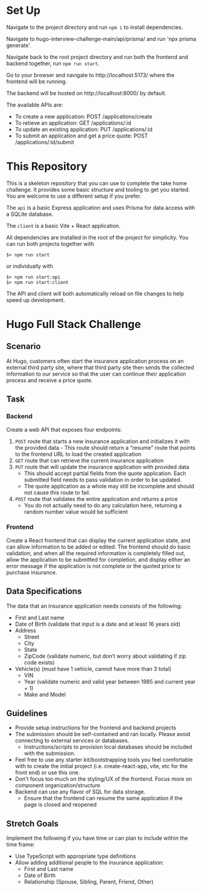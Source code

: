 # Set Up

Navigate to the project directory and run `npm i` to install dependencies.

Navigate to hugo-interview-challenge-main/api/prisma/ and run 'npx prisma generate'.

Navigate back to the root project directory and run both the frontend and backend together, run `npm run start`.

Go to your browser and navigate to http://localhost:5173/ where the frontend will be running.

The backend will be hosted on http://localhost:8000/ by default. 

The available APIs are: 
- To create a new application: POST /applications/create
- To retieve an application: GET /applications/:id
- To update an existing application: PUT /applications/:id
- To submit an application and get a price quote: POST /applications/:id/submit

# This Repository

This is a skeleton repository that you can use to complete the take home challenge. It provides some
basic structure and tooling to get you started. You are welcome to use a different setup if you
prefer.

The `api` is a basic Express application and uses Prisma for data access with a SQLite database.

The `client` is a basic Vite + React application.

All dependencies are installed in the root of the project for simplicity. You can run both projects
together with

```
$> npm run start
```

or individually with

```
$> npm run start:api
$> npm run start:client
```

The API and client will both automatically reload on file changes to help speed up development.

# Hugo Full Stack Challenge

## Scenario

At Hugo, customers often start the insurance application process on an external third party site,
where that third party site then sends the collected information to our service so that the user can
continue their application process and receive a price quote.

## Task

### Backend

Create a web API that exposes four endpoints:

1. `POST` route that starts a new insurance application and initializes it with the provided data -
   This route should return a “resume” route that points to the frontend URL to load the created
   application
2. `GET` route that can retrieve the current insurance application
3. `PUT` route that will update the insurance application with provided data
    - This should accept partial fields from the quote application. Each submitted field needs to
      pass validation in order to be updated.
    - The quote application as a whole may still be incomplete and should not cause this route to
      fail.
4. `POST` route that validates the entire application and returns a price
    - You do not actually need to do any calculation here, returning a random number value would be
      sufficient

### Frontend

Create a React frontend that can display the current application state, and can allow information to
be added or edited. The frontend should do basic validation, and when all the required information
is completely filled out, allow the application to be submitted for completion, and display either
an error message if the application is not complete or the quoted price to purchase insurance.

## Data Specifications

The data that an insurance application needs consists of the following:

-   First and Last name
-   Date of Birth (validate that input is a date and at least 16 years old)
-   Address
    -   Street
    -   City
    -   State
    -   ZipCode (validate numeric, but don’t worry about validating if zip code exists)
-   Vehicle(s) (must have 1 vehicle, cannot have more than 3 total)
    -   VIN
    -   Year (validate numeric and valid year between 1985 and current year + 1)
    -   Make and Model

## Guidelines

-   Provide setup instructions for the frontend and backend projects
-   The submission should be self-contained and ran locally. Please avoid connecting to external
    services or databases.
    -   Instructions/scripts to provision local databases should be included with the submission.
-   Feel free to use any starter kit/bootstrapping tools you feel comfortable with to create the
    initial project (i.e. create-react-app, vite, etc for the front end) or use this one.
-   Don’t focus too much on the styling/UX of the frontend. Focus more on component
    organization/structure
-   Backend can use any flavor of SQL for data storage.
    -   Ensure that the frontend can resume the same application if the page is closed and reopened

## Stretch Goals

Implement the following if you have time or can plan to include within the time frame:

-   Use TypeScript with appropriate type definitions
-   Allow adding additional people to the insurance application:
    -   First and Last name
    -   Date of Birth
    -   Relationship (Spouse, Sibling, Parent, Friend, Other)
